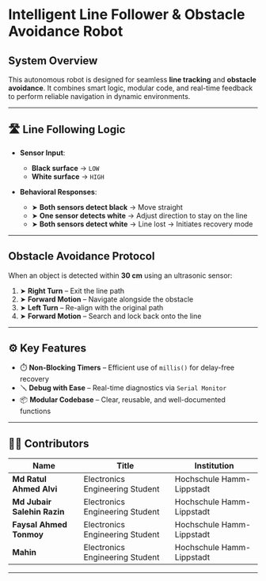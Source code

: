 
#  Intelligent Line Follower & Obstacle Avoidance Robot

##  System Overview

This autonomous robot is designed for seamless **line tracking** and **obstacle avoidance**. It combines smart logic, modular code, and real-time feedback to perform reliable navigation in dynamic environments.

---

## 🛣 Line Following Logic

- **Sensor Input**:  
  - **Black surface** → `LOW`  
  - **White surface** → `HIGH`
  
- **Behavioral Responses**:
  - ➤ **Both sensors detect black** → Move straight
  - ➤ **One sensor detects white** → Adjust direction to stay on the line
  - ➤ **Both sensors detect white** → Line lost → Initiates recovery mode

---

##  Obstacle Avoidance Protocol

When an object is detected within **30 cm** using an ultrasonic sensor:

1. ➤ **Right Turn** – Exit the line path
2. ➤ **Forward Motion** – Navigate alongside the obstacle
3. ➤ **Left Turn** – Re-align with the original path
4. ➤ **Forward Motion** – Search and lock back onto the line

---

## ⚙️ Key Features


- ⏱️ **Non-Blocking Timers** – Efficient use of `millis()` for delay-free recovery  
- 🪛 **Debug with Ease** – Real-time diagnostics via `Serial Monitor`  
- 📦 **Modular Codebase** – Clear, reusable, and well-documented functions  

---

## 👨‍💻 Contributors

| Name                    | Title                            | Institution                                           |
|-------------------------|----------------------------------|--------------------------------------------------------|
| **Md Ratul Ahmed Alvi** | Electronics Engineering Student  | Hochschule Hamm-Lippstadt         |
| **Md Jubair Salehin Razin** | Electronics Engineering Student  | Hochschule Hamm-Lippstadt         |
| **Faysal Ahmed Tonmoy** | Electronics Engineering Student  | Hochschule Hamm-Lippstadt         |
| **Mahin**               | Electronics Engineering Student  | Hochschule Hamm-Lippstadt         |

---

